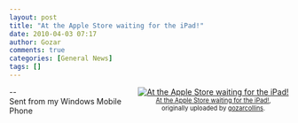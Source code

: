 ```yaml
---
layout: post
title: "At the Apple Store waiting for the iPad!"
date: 2010-04-03 07:17
author: Gozar
comments: true
categories: [General News]
tags: []
---
```

<style type="text/css">
.flickr-photo { }
.flickr-frame {	float: right; text-align: center; margin-left: 15px; margin-bottom: 15px; }
.flickr-caption { font-size: 0.8em; margin-top: 0px; }
</style>

<div class="flickr-frame">
	<a href="http://www.flickr.com/photos/10534586@N00/4486698112/" title="photo sharing"><img src="http://farm5.static.flickr.com/4070/4486698112_2ff751efd8_m.jpg" class="flickr-photo" alt="At the Apple Store waiting for the iPad!" /></a><br />
	<span class="flickr-caption">
		<a href="http://www.flickr.com/photos/10534586@N00/4486698112/">At the Apple Store waiting for the iPad!</a>,<br /> originally uploaded by <a href="http://www.flickr.com/people/10534586@N00/">gozarcollins</a>.
	</span>
</div>
--<br />
Sent from my Windows Mobile Phone
<br clear="all" />

